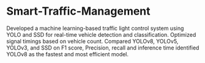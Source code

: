 # Smart-Traffic-Management
Developed a machine learning-based traffic light control system  using YOLO and SSD for real-time vehicle detection and  classification. Optimized signal timings based on vehicle count.  Compared YOLOv8, YOLOv5, YOLOv3, and SSD on F1 score,  Precision, recall and inference time identified YOLOv8 as the  fastest and most efficient model. 
